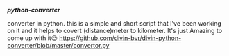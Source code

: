 ***python-converter***

converter in python. 
this is a simple and short script that I've been working
on it and it helps to covert (distance)meter to kilometer.
It's just Amazing to come up with it😉 https://github.com/divin-bvr/divin-python-converter/blob/master/convertor.py
